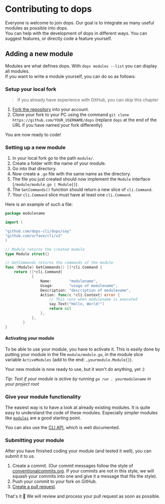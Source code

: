 # Contributing to dops

Everyone is welcome to join dops. Our goal is to integrate as many useful modules as possible into dops.  
You can help with the development of dops in different ways. You can suggest features, or directly code a feature yourself.  

## Adding a new module

Modules are what defines dops. With `dops modules --list` you can display all modules.  
If you want to write a module yourself, you can do so as follows:  

### Setup your local fork

> If you already have experience with GitHub, you can skip this chapter

1. [Fork the repository](https://github.com/dops-cli/dops/fork) into your account.
1. Clone your fork to your PC using the command `git clone https://github.com/YOUR_USERNAME/dops` (replace `dops` at the end of the URL if you have named your fork differently)

You are now ready to code!

### Setting up a new module

1. In your local fork go to the path `module/`.
1. Create a folder with the name of your module.
1. Go into that directory.
1. Now create a `.go` file with the same name as the directory.
1. The file you just created should now implement the `Module` interface (`/module/module.go | Module{}`).
1. The `GetCommands()` function should return a new slice of `cli.Command`.
1. Your `cli.Command` slice must have at least one `cli.Command`.

Here is an example of such a file:

```go
package modulename

import (

"github.com/dops-cli/dops/say"
"github.com/urfave/cli/v2"
)

// Module returns the created module
type Module struct{}

// GetCommands returns the commands of the module
func (Module) GetCommands() []*cli.Command {
	return []*cli.Command{
    		{
    			Name:        "modulename",
    			Usage:       "usage of modulename",
    			Description: "description of modulename",
    			Action: func(c *cli.Context) error {
    				// This runs when modulename is executed
                    say.Text("Hello, World!")
    				return nil
    			},
    		},
    	}
}
```

#### Activating your module

To be able to use your module, you have to activate it. This is easily done by putting your module in the file `module/module.go`, in the module slice variable `ActiveModules` (add to the end: `,yourmodule.Module{}`).

Your new module is now ready to use, but it won't do anything, yet :)

*Tip: Test if your module is active by running `go run . yourmodulename` in your project root*

### Give your module functionality

The easiest way is to have a look at already existing modules. It is quite easy to understand the code of these modules. Especially simpler modules like [`modules`](https://github.com/dops-cli/dops/blob/master/module/modules/modules.go) are a good starting point.  

You can also use the [CLI API](https://github.com/urfave/cli/blob/master/docs/v2/manual.md), which is well documented.  

### Submitting your module

After you have finished coding your module (and tested it well), you can submit it to us.

1. Create a commit. (Our commit messages follow the style of [conventionalcommits.org](http://conventionalcommits.org). If your commits are not in this style, we will squash your commits into one and give it a message that fits the style).
1. Push your commit to your fork on GitHub.
1. [Create a pull request](https://github.com/dops-cli/dops/compare).

That's it :rocket: We will review and process your pull request as soon as possible.